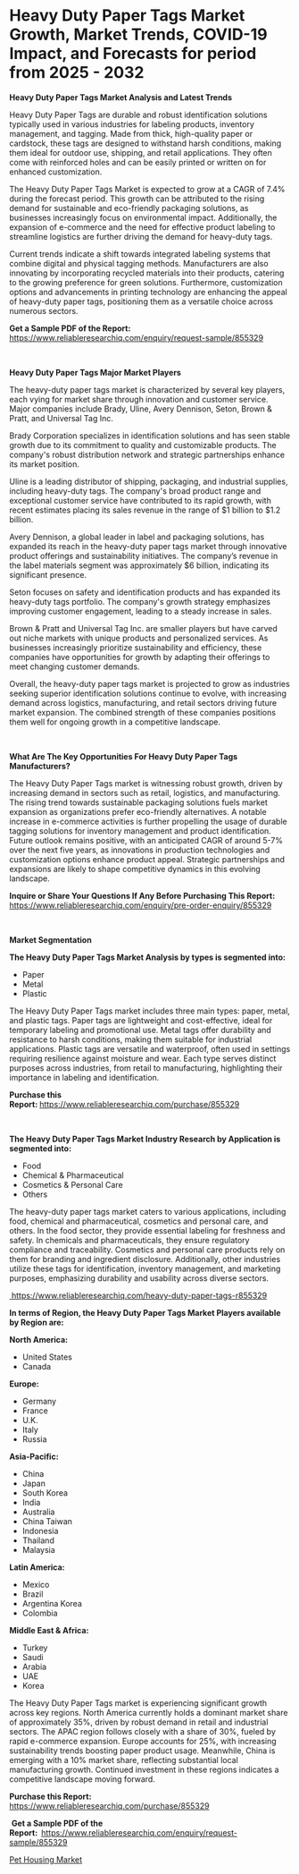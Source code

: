 <p><h1>Heavy Duty Paper Tags Market Growth, Market Trends, COVID-19 Impact, and Forecasts for period from 2025 - 2032</h1></p><p><strong>Heavy Duty Paper Tags Market Analysis and Latest Trends</strong></p>
<p><p>Heavy Duty Paper Tags are durable and robust identification solutions typically used in various industries for labeling products, inventory management, and tagging. Made from thick, high-quality paper or cardstock, these tags are designed to withstand harsh conditions, making them ideal for outdoor use, shipping, and retail applications. They often come with reinforced holes and can be easily printed or written on for enhanced customization.</p><p>The Heavy Duty Paper Tags Market is expected to grow at a CAGR of 7.4% during the forecast period. This growth can be attributed to the rising demand for sustainable and eco-friendly packaging solutions, as businesses increasingly focus on environmental impact. Additionally, the expansion of e-commerce and the need for effective product labeling to streamline logistics are further driving the demand for heavy-duty tags.</p><p>Current trends indicate a shift towards integrated labeling systems that combine digital and physical tagging methods. Manufacturers are also innovating by incorporating recycled materials into their products, catering to the growing preference for green solutions. Furthermore, customization options and advancements in printing technology are enhancing the appeal of heavy-duty paper tags, positioning them as a versatile choice across numerous sectors.</p></p>
<p><strong>Get a Sample PDF of the Report:&nbsp;</strong> <a href="https://www.reliableresearchiq.com/enquiry/request-sample/855329?utm_campaign=2188&utm_medium=2&utm_source=Github&utm_content=ia&utm_term=07022025&utm_id=heavy-duty-paper-tags">https://www.reliableresearchiq.com/enquiry/request-sample/855329</a></p>
<p>&nbsp;</p>
<p><strong>Heavy Duty Paper Tags Major Market Players</strong></p>
<p><p>The heavy-duty paper tags market is characterized by several key players, each vying for market share through innovation and customer service. Major companies include Brady, Uline, Avery Dennison, Seton, Brown & Pratt, and Universal Tag Inc. </p><p>Brady Corporation specializes in identification solutions and has seen stable growth due to its commitment to quality and customizable products. The company's robust distribution network and strategic partnerships enhance its market position.</p><p>Uline is a leading distributor of shipping, packaging, and industrial supplies, including heavy-duty tags. The company's broad product range and exceptional customer service have contributed to its rapid growth, with recent estimates placing its sales revenue in the range of $1 billion to $1.2 billion.</p><p>Avery Dennison, a global leader in label and packaging solutions, has expanded its reach in the heavy-duty paper tags market through innovative product offerings and sustainability initiatives. The company’s revenue in the label materials segment was approximately $6 billion, indicating its significant presence.</p><p>Seton focuses on safety and identification products and has expanded its heavy-duty tags portfolio. The company's growth strategy emphasizes improving customer engagement, leading to a steady increase in sales.</p><p>Brown & Pratt and Universal Tag Inc. are smaller players but have carved out niche markets with unique products and personalized services. As businesses increasingly prioritize sustainability and efficiency, these companies have opportunities for growth by adapting their offerings to meet changing customer demands.</p><p>Overall, the heavy-duty paper tags market is projected to grow as industries seeking superior identification solutions continue to evolve, with increasing demand across logistics, manufacturing, and retail sectors driving future market expansion. The combined strength of these companies positions them well for ongoing growth in a competitive landscape.</p></p>
<p>&nbsp;</p>
<p><strong>What Are The Key Opportunities For Heavy Duty Paper Tags Manufacturers?</strong></p>
<p><p>The Heavy Duty Paper Tags market is witnessing robust growth, driven by increasing demand in sectors such as retail, logistics, and manufacturing. The rising trend towards sustainable packaging solutions fuels market expansion as organizations prefer eco-friendly alternatives. A notable increase in e-commerce activities is further propelling the usage of durable tagging solutions for inventory management and product identification. Future outlook remains positive, with an anticipated CAGR of around 5-7% over the next five years, as innovations in production technologies and customization options enhance product appeal. Strategic partnerships and expansions are likely to shape competitive dynamics in this evolving landscape.</p></p>
<p><strong>Inquire or Share Your Questions If Any Before Purchasing This Report:</strong> <a href="https://www.reliableresearchiq.com/enquiry/pre-order-enquiry/855329?utm_campaign=2188&utm_medium=2&utm_source=Github&utm_content=ia&utm_term=07022025&utm_id=heavy-duty-paper-tags">https://www.reliableresearchiq.com/enquiry/pre-order-enquiry/855329</a></p>
<p>&nbsp;</p>
<p><strong>Market Segmentation</strong></p>
<p><strong>The Heavy Duty Paper Tags Market Analysis by types is segmented into:</strong></p>
<p><ul><li>Paper</li><li>Metal</li><li>Plastic</li></ul></p>
<p><p>The Heavy Duty Paper Tags market includes three main types: paper, metal, and plastic tags. Paper tags are lightweight and cost-effective, ideal for temporary labeling and promotional use. Metal tags offer durability and resistance to harsh conditions, making them suitable for industrial applications. Plastic tags are versatile and waterproof, often used in settings requiring resilience against moisture and wear. Each type serves distinct purposes across industries, from retail to manufacturing, highlighting their importance in labeling and identification.</p></p>
<p><strong>Purchase this Report:&nbsp;</strong><a href="https://www.reliableresearchiq.com/purchase/855329?utm_campaign=2188&utm_medium=2&utm_source=Github&utm_content=ia&utm_term=07022025&utm_id=heavy-duty-paper-tags">https://www.reliableresearchiq.com/purchase/855329</a></p>
<p>&nbsp;</p>
<p><strong>The Heavy Duty Paper Tags Market Industry Research by Application is segmented into:</strong></p>
<p><ul><li>Food</li><li>Chemical & Pharmaceutical</li><li>Cosmetics & Personal Care</li><li>Others</li></ul></p>
<p><p>The heavy-duty paper tags market caters to various applications, including food, chemical and pharmaceutical, cosmetics and personal care, and others. In the food sector, they provide essential labeling for freshness and safety. In chemicals and pharmaceuticals, they ensure regulatory compliance and traceability. Cosmetics and personal care products rely on them for branding and ingredient disclosure. Additionally, other industries utilize these tags for identification, inventory management, and marketing purposes, emphasizing durability and usability across diverse sectors.</p></p>
<p><a href="https://www.reliableresearchiq.com/heavy-duty-paper-tags-r855329?utm_campaign=2188&utm_medium=2&utm_source=Github&utm_content=ia&utm_term=07022025&utm_id=heavy-duty-paper-tags">&nbsp;https://www.reliableresearchiq.com/heavy-duty-paper-tags-r855329</a></p>
<p><strong>In terms of Region, the Heavy Duty Paper Tags Market Players available by Region are:</strong></p>
<p>
    <p> <strong> North America: </strong>
        <ul>
            <li>United States</li>
            <li>Canada</li>
        </ul>
        </p> 
    <p> <strong> Europe: </strong>
        <ul>
            <li>Germany</li>
            <li>France</li>
            <li>U.K.</li>
            <li>Italy</li>
            <li>Russia</li>
        </ul>
        </p> 
    <p> <strong> Asia-Pacific: </strong>
        <ul>
            <li>China</li>
            <li>Japan</li>
            <li>South Korea</li>
            <li>India</li>
            <li>Australia</li>
            <li>China Taiwan</li>
            <li>Indonesia</li>
            <li>Thailand</li>
            <li>Malaysia</li>
        </ul>
        </p> 
    <p> <strong> Latin America: </strong>
        <ul>
            <li>Mexico</li>
            <li>Brazil</li>
            <li>Argentina Korea</li>
            <li>Colombia</li>
        </ul>
        </p> 
    <p> <strong> Middle East & Africa: </strong>
        <ul>
            <li>Turkey</li>
            <li>Saudi</li>
            <li>Arabia</li>
            <li>UAE</li>
            <li>Korea</li>
        </ul>
    </p>
    </p>
<p><p>The Heavy Duty Paper Tags market is experiencing significant growth across key regions. North America currently holds a dominant market share of approximately 35%, driven by robust demand in retail and industrial sectors. The APAC region follows closely with a share of 30%, fueled by rapid e-commerce expansion. Europe accounts for 25%, with increasing sustainability trends boosting paper product usage. Meanwhile, China is emerging with a 10% market share, reflecting substantial local manufacturing growth. Continued investment in these regions indicates a competitive landscape moving forward.</p></p>
<p><strong>Purchase this Report: </strong><a href="https://www.reliableresearchiq.com/purchase/855329?utm_campaign=2188&utm_medium=2&utm_source=Github&utm_content=ia&utm_term=07022025&utm_id=heavy-duty-paper-tags">https://www.reliableresearchiq.com/purchase/855329</a></p>
<p>&nbsp;<strong>Get a Sample PDF of the Report:&nbsp;&nbsp;</strong><a href="https://www.reliableresearchiq.com/enquiry/request-sample/855329?utm_campaign=2188&utm_medium=2&utm_source=Github&utm_content=ia&utm_term=07022025&utm_id=heavy-duty-paper-tags">https://www.reliableresearchiq.com/enquiry/request-sample/855329</a></p>
<p><strong></strong></p>
<p><p><a href="https://github.com/FosterFahey91/Market-Research-Report-List-1/blob/main/pet-housing-market.md?utm_campaign=2188&utm_medium=2&utm_source=Github&utm_content=ia&utm_term=07022025&utm_id=heavy-duty-paper-tags">Pet Housing Market</a></p></p>